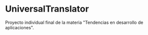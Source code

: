 # UniversalTranslator
Proyecto individual final de la materia "Tendencias en desarrollo de aplicaciones".
